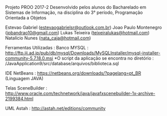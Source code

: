 Projeto PROO 2017-2 
Desenvolvido pelos alunos do Bacharelado em Sistemas de Informação, na disciplina do 3° período, Programação Orientada a Objetos

Estevao Gabriel (estevaogabrielsr@outlook.com.br) Joao Paulo Montenegro (jpbandrao10@gmail.com) Lukas Teixeira (teixeiralukas@hotmail.com) Natalício Nunes (nata_caja@hotmail.com)

Ferramentas Utilizadas : 
Banco
MYSQL : http://ftp.iij.ad.jp/pub/db/mysql/Downloads/MySQLInstaller/mysql-installer-community-5.7.18.0.msi 
*O script da aplicação se encontra no diretório : /JavaApplication9/src/database/arquivos/biblioteca.sql

IDE
NetBeans : https://netbeans.org/downloads/?pagelang=pt_BR (Linguagem JAVA)

Telas
SceneBuilder : http://www.oracle.com/technetwork/java/javafxscenebuilder-1x-archive-2199384.html

UML
Astah : http://astah.net/editions/community